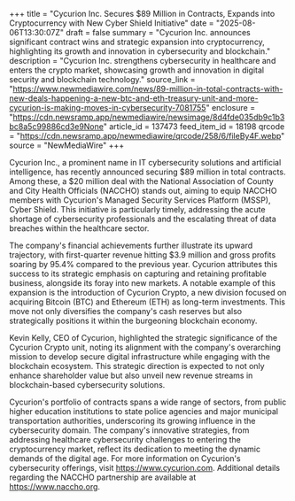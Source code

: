 +++
title = "Cycurion Inc. Secures $89 Million in Contracts, Expands into Cryptocurrency with New Cyber Shield Initiative"
date = "2025-08-06T13:30:07Z"
draft = false
summary = "Cycurion Inc. announces significant contract wins and strategic expansion into cryptocurrency, highlighting its growth and innovation in cybersecurity and blockchain."
description = "Cycurion Inc. strengthens cybersecurity in healthcare and enters the crypto market, showcasing growth and innovation in digital security and blockchain technology."
source_link = "https://www.newmediawire.com/news/89-million-in-total-contracts-with-new-deals-happening-a-new-btc-and-eth-treasury-unit-and-more-cycurion-is-making-moves-in-cybersecurity-7081755"
enclosure = "https://cdn.newsramp.app/newmediawire/newsimage/8d4fde035db9c1b3bc8a5c99886cd3e9None"
article_id = 137473
feed_item_id = 18198
qrcode = "https://cdn.newsramp.app/newmediawire/qrcode/258/6/fileBy4F.webp"
source = "NewMediaWire"
+++

<p>Cycurion Inc., a prominent name in IT cybersecurity solutions and artificial intelligence, has recently announced securing $89 million in total contracts. Among these, a $20 million deal with the National Association of County and City Health Officials (NACCHO) stands out, aiming to equip NACCHO members with Cycurion's Managed Security Services Platform (MSSP), Cyber Shield. This initiative is particularly timely, addressing the acute shortage of cybersecurity professionals and the escalating threat of data breaches within the healthcare sector.</p><p>The company's financial achievements further illustrate its upward trajectory, with first-quarter revenue hitting $3.9 million and gross profits soaring by 95.4% compared to the previous year. Cycurion attributes this success to its strategic emphasis on capturing and retaining profitable business, alongside its foray into new markets. A notable example of this expansion is the introduction of Cycurion Crypto, a new division focused on acquiring Bitcoin (BTC) and Ethereum (ETH) as long-term investments. This move not only diversifies the company's cash reserves but also strategically positions it within the burgeoning blockchain economy.</p><p>Kevin Kelly, CEO of Cycurion, highlighted the strategic significance of the Cycurion Crypto unit, noting its alignment with the company's overarching mission to develop secure digital infrastructure while engaging with the blockchain ecosystem. This strategic direction is expected to not only enhance shareholder value but also unveil new revenue streams in blockchain-based cybersecurity solutions.</p><p>Cycurion's portfolio of contracts spans a wide range of sectors, from public higher education institutions to state police agencies and major municipal transportation authorities, underscoring its growing influence in the cybersecurity domain. The company's innovative strategies, from addressing healthcare cybersecurity challenges to entering the cryptocurrency market, reflect its dedication to meeting the dynamic demands of the digital age. For more information on Cycurion's cybersecurity offerings, visit <a href='https://www.cycurion.com' rel='nofollow' target='_blank'>https://www.cycurion.com</a>. Additional details regarding the NACCHO partnership are available at <a href='https://www.naccho.org' rel='nofollow' target='_blank'>https://www.naccho.org</a>.</p>